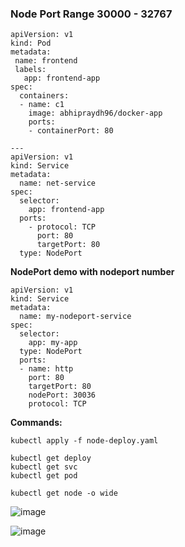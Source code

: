### Node Port Range 30000 - 32767

````
apiVersion: v1
kind: Pod
metadata:
 name: frontend
 labels:
   app: frontend-app
spec:
  containers:
  - name: c1
    image: abhipraydh96/docker-app
    ports:
    - containerPort: 80

---
apiVersion: v1
kind: Service
metadata:
  name: net-service
spec:
  selector:
    app: frontend-app
  ports:
    - protocol: TCP
      port: 80
      targetPort: 80
  type: NodePort
````

**NodePort demo with nodeport number**
````
apiVersion: v1
kind: Service
metadata:  
  name: my-nodeport-service
spec:
  selector:    
    app: my-app
  type: NodePort
  ports:  
  - name: http
    port: 80
    targetPort: 80
    nodePort: 30036
    protocol: TCP
````

**Commands:**
````
kubectl apply -f node-deploy.yaml
````
````
kubectl get deploy
kubectl get svc
kubectl get pod
````
````
kubectl get node -o wide
````
![image](https://github.com/user-attachments/assets/2e160b9e-7612-43d7-a560-336301f1a7cf)

![image](https://github.com/user-attachments/assets/ac0301a6-ba84-4980-b11d-58cc9bfdfebc)


